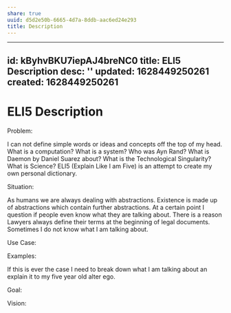 ```yaml
---
share: true
uuid: d5d2e50b-6665-4d7a-8ddb-aac6ed24e293
title: Description
---
```

---
id: kByhvBKU7iepAJ4breNC0
title: ELI5 Description
desc: ''
updated: 1628449250261
created: 1628449250261
---
# ELI5 Description
Problem:

I can not define simple words or ideas and concepts off the top of my head. What is a computation? What is a system? Who was Ayn Rand? What is Daemon by Daniel Suarez about? What is the Technological Singularity? What is Science? ELI5 (Explain Like I am Five) is an attempt to create my own personal dictionary.

Situation:

As humans we are always dealing with abstractions. Existence is made up of abstractions which contain further abstractions. At a certain point I question if people even know what they are talking about. There is a reason Lawyers always define their terms at the beginning of legal documents. Sometimes I do not know what I am talking about.

Use Case:

Examples:

If this is ever the case I need to break down what I am talking about an explain it to my five year old alter ego.

Goal: 

Vision:
